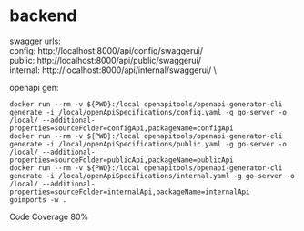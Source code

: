 # backend


swagger urls: \
config: http://localhost:8000/api/config/swaggerui/ \
public: http://localhost:8000/api/public/swaggerui/ \
internal: http://localhost:8000/api/internal/swaggerui/ \

openapi gen:
 ```
docker run --rm -v ${PWD}:/local openapitools/openapi-generator-cli generate -i /local/openApiSpecifications/config.yaml -g go-server -o /local/ --additional-properties=sourceFolder=configApi,packageName=configApi
docker run --rm -v ${PWD}:/local openapitools/openapi-generator-cli generate -i /local/openApiSpecifications/public.yaml -g go-server -o /local/ --additional-properties=sourceFolder=publicApi,packageName=publicApi
docker run --rm -v ${PWD}:/local openapitools/openapi-generator-cli generate -i /local/openApiSpecifications/internal.yaml -g go-server -o /local/ --additional-properties=sourceFolder=internalApi,packageName=internalApi
goimports -w .
 ```
 
 Code Coverage 80%
 
